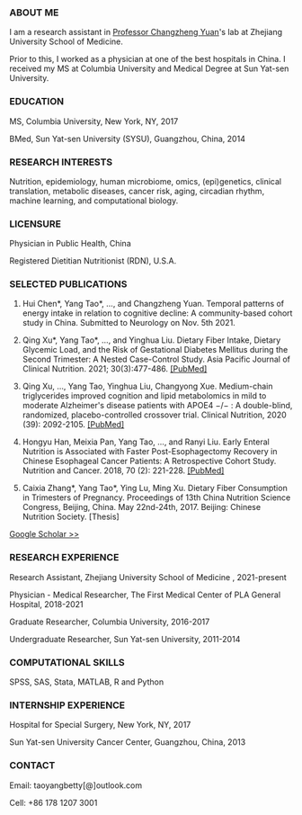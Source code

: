 ### ABOUT ME

I am a research assistant in [Professor Changzheng Yuan](https://www.hsph.harvard.edu/changzheng-yuan/)'s lab at Zhejiang University School of Medicine.

Prior to this, I worked as a physician at one of the best hospitals in China. I received my MS at Columbia University and Medical Degree at Sun Yat-sen University.


### EDUCATION

MS, Columbia University, New York, NY, 2017

BMed, Sun Yat-sen University (SYSU), Guangzhou, China, 2014

### RESEARCH INTERESTS

Nutrition, epidemiology, human microbiome, omics, (epi)genetics, clinical translation, metabolic diseases, cancer risk, aging, circadian rhythm, machine learning, and computational biology.

### LICENSURE

Physician in Public Health, China

Registered Dietitian Nutritionist (RDN), U.S.A.

### SELECTED PUBLICATIONS

1. Hui Chen*, Yang Tao*, …, and Changzheng Yuan. Temporal patterns of energy intake in relation to cognitive decline: A community-based cohort study in China. Submitted to Neurology on Nov. 5th 2021. 

2. Qing Xu*, Yang Tao*, …, and Yinghua Liu. Dietary Fiber Intake, Dietary Glycemic Load, and the Risk of Gestational Diabetes Mellitus during the Second Trimester: A Nested Case-Control Study. Asia Pacific Journal of Clinical Nutrition. 2021; 30(3):477-486. [[PubMed]](https://pubmed.ncbi.nlm.nih.gov/34587707/)

3. Qing Xu, …, Yang Tao, Yinghua Liu, Changyong Xue. Medium-chain triglycerides improved cognition and lipid metabolomics in mild to moderate Alzheimer's disease patients with APOE4 −/− : A double-blind, randomized, placebo-controlled crossover trial. Clinical Nutrition, 2020 (39): 2092-2105. [[PubMed]](https://pubmed.ncbi.nlm.nih.gov/31694759/)

4. Hongyu Han, Meixia Pan, Yang Tao, …, and Ranyi Liu. Early Enteral Nutrition is Associated with Faster Post-Esophagectomy Recovery in Chinese Esophageal Cancer Patients: A Retrospective Cohort Study. Nutrition and Cancer. 2018, 70 (2): 221-228. [[PubMed]](https://pubmed.ncbi.nlm.nih.gov/29313724/)

5. Caixia Zhang*, Yang Tao*, Ying Lu, Ming Xu. Dietary Fiber Consumption in Trimesters of Pregnancy. Proceedings of 13th China Nutrition Science Congress, Beijing, China. May 22nd-24th, 2017. Beijing: Chinese Nutrition Society. [Thesis]

[Google Scholar >>](https://scholar.google.com/citations?hl=en&user=-YLtDL0AAAAJ)

### RESEARCH EXPERIENCE

Research Assistant, Zhejiang University School of Medicine , 2021-present 

Physician - Medical Researcher, The First Medical Center of PLA General Hospital, 2018-2021

Graduate Researcher, Columbia University, 2016-2017

Undergraduate Researcher, Sun Yat-sen University, 2011-2014

### COMPUTATIONAL SKILLS

SPSS, SAS, Stata, MATLAB, R and Python

### INTERNSHIP EXPERIENCE

Hospital for Special Surgery, New York, NY, 2017

Sun Yat-sen University Cancer Center, Guangzhou, China, 2013

### CONTACT

Email: taoyangbetty[@]outlook.com 

Cell: +86 178 1207 3001






